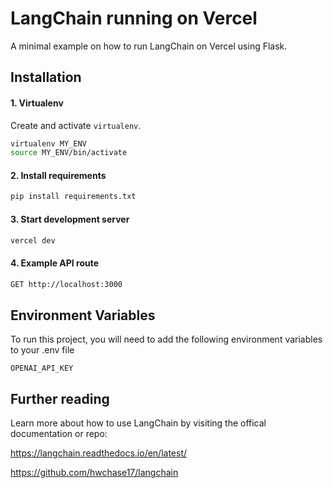 
# LangChain running on Vercel

A minimal example on how to run LangChain on Vercel using Flask.

## Installation

#### 1. Virtualenv
Create and activate `virtualenv`.

```bash
virtualenv MY_ENV
source MY_ENV/bin/activate
```

#### 2. Install requirements
```bash
pip install requirements.txt
```

#### 3. Start development server
```bash
vercel dev
```

#### 4. Example API route
```bash
GET http://localhost:3000
```

## Environment Variables

To run this project, you will need to add the following environment variables to your .env file

`OPENAI_API_KEY`


## Further reading

Learn more about how to use LangChain by visiting the offical documentation or repo:

https://langchain.readthedocs.io/en/latest/

https://github.com/hwchase17/langchain

